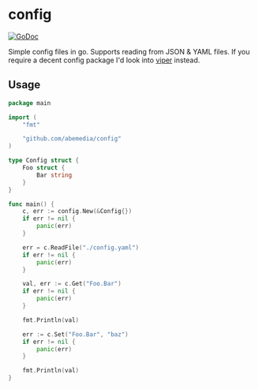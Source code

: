 # config

[![GoDoc](https://godoc.org/github.com/abemedia/config?status.png)](https://godoc.org/github.com/abemedia/config)

Simple config files in go. Supports reading from JSON & YAML files.
If you require a decent config package I'd look into [viper](https://github.com/spf13/viper) instead.

## Usage

```go
package main

import (
    "fmt"

    "github.com/abemedia/config"
)

type Config struct {
    Foo struct {
        Bar string
    }
}

func main() {
    c, err := config.New(&Config{})
    if err != nil {
        panic(err)
    }

    err = c.ReadFile("./config.yaml")
    if err != nil {
        panic(err)
    }

    val, err := c.Get("Foo.Bar")
    if err != nil {
        panic(err)
    }

    fmt.Println(val)

    err := c.Set("Foo.Bar", "baz")
    if err != nil {
        panic(err)
    }

    fmt.Println(val)
}

```
